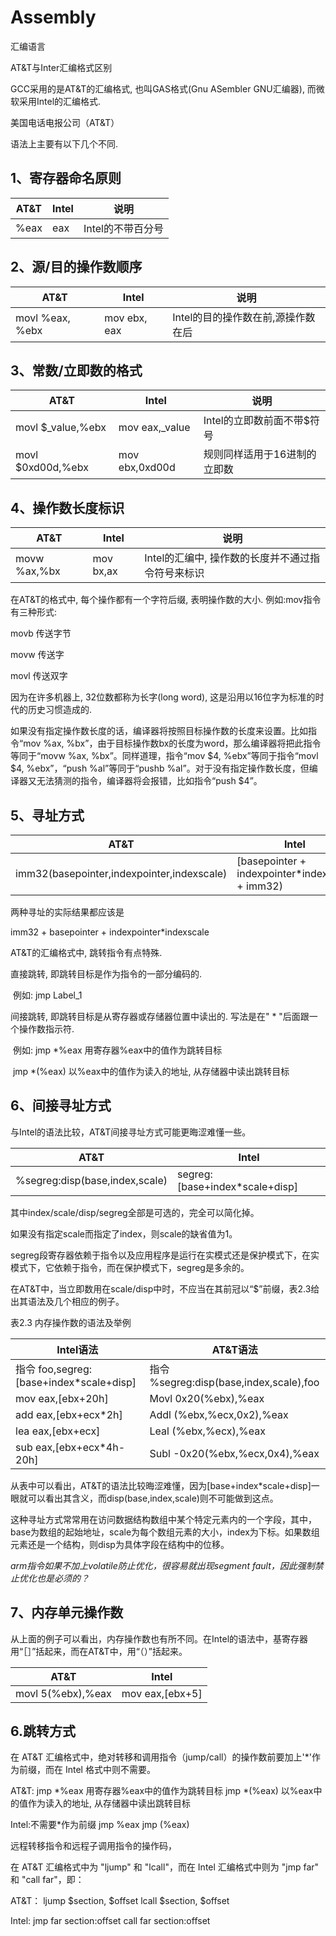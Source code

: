 # Assembly
 汇编语言



AT&T与Inter汇编格式区别

GCC采用的是AT&T的汇编格式, 也叫GAS格式(Gnu ASembler GNU汇编器), 而微软采用Intel的汇编格式.

美国电话电报公司（AT&T）


语法上主要有以下几个不同.

## 1、寄存器命名原则

| AT&T | Intel | 说明              |
| ---- | ----- | ----------------- |
| %eax | eax   | Intel的不带百分号 |



## 2、源/目的操作数顺序

| AT&T            | Intel        | 说明                               |
| --------------- | ------------ | ---------------------------------- |
| movl %eax, %ebx | mov ebx, eax | Intel的目的操作数在前,源操作数在后 |



## 3、常数/立即数的格式

| AT&T              | Intel          | 说明                         |
| ----------------- | -------------- | ---------------------------- |
| movl $_value,%ebx | mov eax,_value | Intel的立即数前面不带$符号   |
| movl $0xd00d,%ebx | mov ebx,0xd00d | 规则同样适用于16进制的立即数 |



## 4、操作数长度标识

| AT&T         | Intel     | 说明                                              |
| ------------ | --------- | ------------------------------------------------- |
| movw %ax,%bx | mov bx,ax | Intel的汇编中, 操作数的长度并不通过指令符号来标识 |



在AT&T的格式中, 每个操作都有一个字符后缀, 表明操作数的大小. 例如:mov指令有三种形式:

movb 传送字节

movw 传送字

movl  传送双字

因为在许多机器上, 32位数都称为长字(long word), 这是沿用以16位字为标准的时代的历史习惯造成的.

如果没有指定操作数长度的话，编译器将按照目标操作数的长度来设置。比如指令“mov %ax, %bx”，由于目标操作数bx的长度为word，那么编译器将把此指令等同于“movw %ax, %bx”。同样道理，指令“mov $4, %ebx”等同于指令“movl $4, %ebx”，“push %al”等同于“pushb %al”。对于没有指定操作数长度，但编译器又无法猜测的指令，编译器将会报错，比如指令“push $4”。



## 5、寻址方式

| AT&T                                       | Intel                                           |
| ------------------------------------------ | ----------------------------------------------- |
| imm32(basepointer,indexpointer,indexscale) | [basepointer + indexpointer*indexscale + imm32) |



两种寻址的实际结果都应该是

imm32 + basepointer + indexpointer*indexscale

AT&T的汇编格式中, 跳转指令有点特殊.

直接跳转, 即跳转目标是作为指令的一部分编码的.

​    例如: jmp Label_1

间接跳转, 即跳转目标是从寄存器或存储器位置中读出的. 写法是在" * "后面跟一个操作数指示符.

​    例如: jmp *%eax 用寄存器%eax中的值作为跳转目标

​         jmp *(%eax) 以%eax中的值作为读入的地址, 从存储器中读出跳转目标



## 6、间接寻址方式

与Intel的语法比较，AT&T间接寻址方式可能更晦涩难懂一些。

| AT&T                           | Intel                          |
| ------------------------------ | ------------------------------ |
| %segreg:disp(base,index,scale) | segreg:[base+index*scale+disp] |



其中index/scale/disp/segreg全部是可选的，完全可以简化掉。

如果没有指定scale而指定了index，则scale的缺省值为1。

segreg段寄存器依赖于指令以及应用程序是运行在实模式还是保护模式下，在实模式下，它依赖于指令，而在保护模式下，segreg是多余的。

在AT&T中，当立即数用在scale/disp中时，不应当在其前冠以“$”前缀，表2.3给出其语法及几个相应的例子。



表2.3 内存操作数的语法及举例



| Intel语法                                 | AT&T语法                                   |
| ----------------------------------------- | ------------------------------------------ |
| 指令   foo,segreg:[base+index*scale+disp] | 指令    %segreg:disp(base,index,scale),foo |
| mov  eax,[ebx+20h]                        | Movl   0x20(%ebx),%eax                     |
| add   eax,[ebx+ecx*2h]                    | Addl      (%ebx,%ecx,0x2),%eax             |
| lea   eax,[ebx+ecx]                       | Leal   (%ebx,%ecx),%eax                    |
| sub   eax,[ebx+ecx*4h-20h]                | Subl   -0x20(%ebx,%ecx,0x4),%eax           |

从表中可以看出，AT&T的语法比较晦涩难懂，因为[base+index*scale+disp]一眼就可以看出其含义，而disp(base,index,scale)则不可能做到这点。

这种寻址方式常常用在访问数据结构数组中某个特定元素内的一个字段，其中，base为数组的起始地址，scale为每个数组元素的大小，index为下标。如果数组元素还是一个结构，则disp为具体字段在结构中的位移。





*arm指令如果不加上volatile防止优化，很容易就出现segment fault，因此强制禁止优化也是必须的？*



## 7、内存单元操作数

  从上面的例子可以看出，内存操作数也有所不同。在Intel的语法中，基寄存器用“［］”括起来，而在AT&T中，用“（）”括起来。  



| AT&T                | Intel            |
| ------------------- | ---------------- |
| movl   5(%ebx),%eax | mov  eax,[ebx+5] |







## 6.跳转方式

在 AT&T 汇编格式中，绝对转移和调用指令（jump/call）的操作数前要加上'*'作为前缀，而在 Intel 格式中则不需要。



AT&T:
jmp *%eax 用寄存器%eax中的值作为跳转目标
jmp *(%eax) 以%eax中的值作为读入的地址, 从存储器中读出跳转目标

Intel:不需要*作为前缀
jmp %eax
jmp (%eax)



远程转移指令和远程子调用指令的操作码，

在 AT&T 汇编格式中为 "ljump" 和 "lcall"，而在 Intel 汇编格式中则为 "jmp far" 和 "call far"，即：

AT&T：
ljump $section, $offset
lcall $section, $offset

Intel:
jmp far section:offset
call far section:offset











